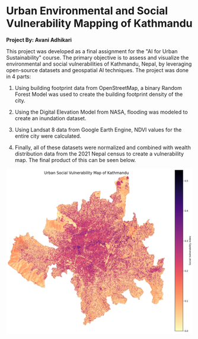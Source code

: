 # Urban Environmental and Social Vulnerability Mapping of Kathmandu

**Project By: Avani Adhikari**

This project was developed as a final assignment for the "AI for Urban Sustainability" course. The primary objective is to assess and visualize the environmental and social vulnerabilities of Kathmandu, Nepal, by leveraging open-source datasets and geospatial AI techniques. The project was done in 4 parts:

1. Using building footprint data from OpenStreetMap, a binary Random Forest Model was used to create the building footprint density of the city. 

2. Using the Digital Elevation Model from NASA, flooding was modeled to create an inundation dataset.

3. Using Landsat 8 data from Google Earth Engine, NDVI values for the entire city were calculated. 

4. Finally, all of these datasets were normalized and combined with wealth distribution data from the 2021 Nepal census to create a vulnerability map. The final product of this can be seen below.

![Kathmandu Social Vulnerability Map](images/vulnerabilitymap.png)
